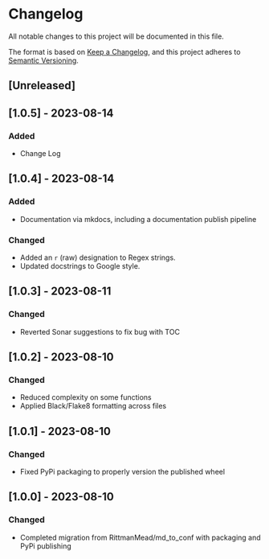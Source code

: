 # Changelog

All notable changes to this project will be documented in this file.

The format is based on [Keep a Changelog](https://keepachangelog.com/en/1.0.0/),
and this project adheres to [Semantic Versioning](https://semver.org/spec/v2.0.0.html).

## [Unreleased]

## [1.0.5] - 2023-08-14

### Added

- Change Log

## [1.0.4] - 2023-08-14

### Added

- Documentation via mkdocs, including a documentation publish pipeline

### Changed

- Added an `r` (raw) designation to Regex strings.
- Updated docstrings to Google style.

## [1.0.3] - 2023-08-11

### Changed

- Reverted Sonar suggestions to fix bug with TOC


## [1.0.2] - 2023-08-10

### Changed

- Reduced complexity on some functions
- Applied Black/Flake8 formatting across files


## [1.0.1] - 2023-08-10

### Changed

- Fixed PyPi packaging to properly version the published wheel

## [1.0.0] - 2023-08-10

### Changed

- Completed migration from RittmanMead/md_to_conf with packaging and PyPi publishing

